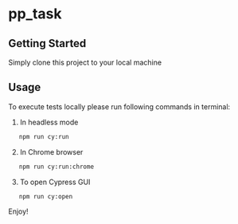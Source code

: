 # pp_task

<!-- GETTING STARTED -->
## Getting Started

Simply clone this project to your local machine

<!-- USAGE EXAMPLES -->
## Usage

To execute tests locally please run following commands in terminal:

1. In headless mode

```sh
   npm run cy:run
   ```
   
2. In Chrome browser

```sh
   npm run cy:run:chrome
   ```
   
3. To open Cypress GUI

```sh
   npm run cy:open
   ```
   
   Enjoy!
